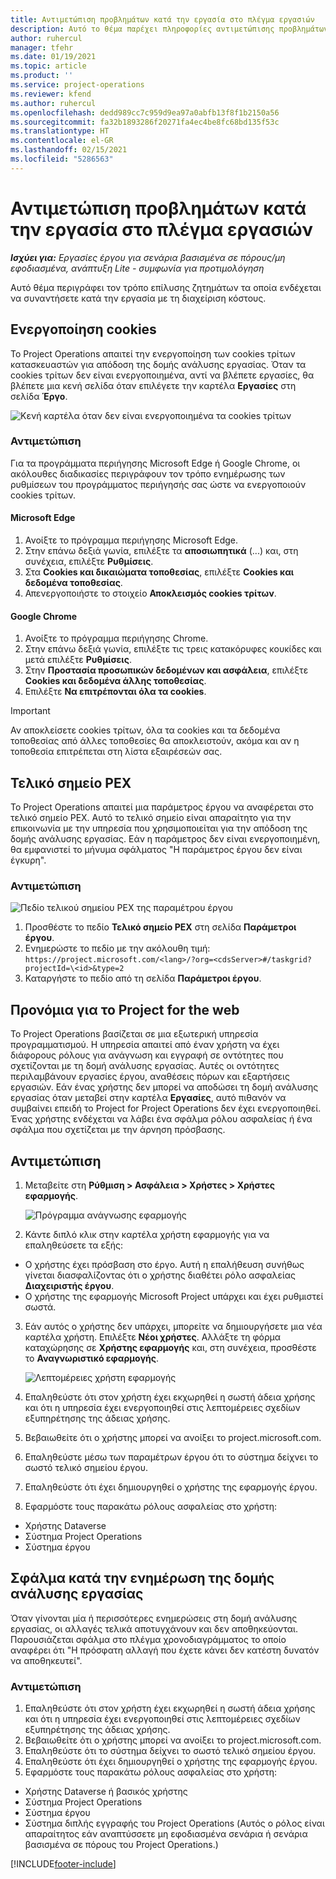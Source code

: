 ```yaml
---
title: Αντιμετώπιση προβλημάτων κατά την εργασία στο πλέγμα εργασιών
description: Αυτό το θέμα παρέχει πληροφορίες αντιμετώπισης προβλημάτων που είναι απαραίτητες κατά την εργασία στο πλέγμα εργασιών.
author: ruhercul
manager: tfehr
ms.date: 01/19/2021
ms.topic: article
ms.product: ''
ms.service: project-operations
ms.reviewer: kfend
ms.author: ruhercul
ms.openlocfilehash: dedd989cc7c959d9ea97a0abfb13f8f1b2150a56
ms.sourcegitcommit: fa32b1893286f20271fa4ec4be8fc68bd135f53c
ms.translationtype: HT
ms.contentlocale: el-GR
ms.lasthandoff: 02/15/2021
ms.locfileid: "5286563"
---
```

# <a name="troubleshoot-working-in-the-task-grid"></a>Αντιμετώπιση προβλημάτων κατά την εργασία στο πλέγμα εργασιών 

_**Ισχύει για:** Εργασίες έργου για σενάρια βασισμένα σε πόρους/μη εφοδιασμένα, ανάπτυξη Lite - συμφωνία για προτιμολόγηση_

Αυτό θέμα περιγράφει τον τρόπο επίλυσης ζητημάτων τα οποία ενδέχεται να συναντήσετε κατά την εργασία με τη διαχείριση κόστους.

## <a name="enable-cookies"></a>Ενεργοποίηση cookies

Το Project Operations απαιτεί την ενεργοποίηση των cookies τρίτων κατασκευαστών για απόδοση της δομής ανάλυσης εργασίας. Όταν τα cookies τρίτων δεν είναι ενεργοποιημένα, αντί να βλέπετε εργασίες, θα βλέπετε μια κενή σελίδα όταν επιλέγετε την καρτέλα **Εργασίες** στη σελίδα **Έργο**.

![Κενή καρτέλα όταν δεν είναι ενεργοποιημένα τα cookies τρίτων](media/blankschedule.png)


### <a name="workaround"></a>Αντιμετώπιση
Για τα προγράμματα περιήγησης Microsoft Edge ή Google Chrome, οι ακόλουθες διαδικασίες περιγράφουν τον τρόπο ενημέρωσης των ρυθμίσεων του προγράμματος περιήγησής σας ώστε να ενεργοποιούν cookies τρίτων.

#### <a name="microsoft-edge"></a>Microsoft Edge

1. Ανοίξτε το πρόγραμμα περιήγησης Microsoft Edge.
2. Στην επάνω δεξιά γωνία, επιλέξτε τα **αποσιωπητικά** (...) και, στη συνέχεια, επιλέξτε **Ρυθμίσεις**.
3. Στα **Cookies και δικαιώματα τοποθεσίας**, επιλέξτε **Cookies και δεδομένα τοποθεσίας**.
4. Απενεργοποιήστε το στοιχείο **Αποκλεισμός cookies τρίτων**.

#### <a name="google-chrome"></a>Google Chrome

1. Ανοίξτε το πρόγραμμα περιήγησης Chrome.
2. Στην επάνω δεξιά γωνία, επιλέξτε τις τρεις κατακόρυφες κουκίδες και μετά επιλέξτε **Ρυθμίσεις**.
3. Στην **Προστασία προσωπικών δεδομένων και ασφάλεια**, επιλέξτε **Cookies και δεδομένα άλλης τοποθεσίας**.
4. Επιλέξτε **Να επιτρέπονται όλα τα cookies**.

> [!IMPORTANT]
> Αν αποκλείσετε cookies τρίτων, όλα τα cookies και τα δεδομένα τοποθεσίας από άλλες τοποθεσίες θα αποκλειστούν, ακόμα και αν η τοποθεσία επιτρέπεται στη λίστα εξαιρέσεών σας.

## <a name="pex-endpoint"></a>Τελικό σημείο PEX

Το Project Operations απαιτεί μια παράμετρος έργου να αναφέρεται στο τελικό σημείο PEX. Αυτό το τελικό σημείο είναι απαραίτητο για την επικοινωνία με την υπηρεσία που χρησιμοποιείται για την απόδοση της δομής ανάλυσης εργασίας. Εάν η παράμετρος δεν είναι ενεργοποιημένη, θα εμφανιστεί το μήνυμα σφάλματος "Η παράμετρος έργου δεν είναι έγκυρη". 

### <a name="workaround"></a>Αντιμετώπιση
 ![Πεδίο τελικού σημείου PEX της παραμέτρου έργου](media/projectparameter.png)

1. Προσθέστε το πεδίο **Τελικό σημείο PEX** στη σελίδα **Παράμετροι έργου**.
2. Ενημερώστε το πεδίο με την ακόλουθη τιμή: `https://project.microsoft.com/<lang>/?org=<cdsServer>#/taskgrid?projectId=\<id>&type=2`
3. Καταργήστε το πεδίο από τη σελίδα **Παράμετροι έργου**.

## <a name="privileges-for-project-for-the-web"></a>Προνόμια για το Project for the web

Το Project Operations βασίζεται σε μια εξωτερική υπηρεσία προγραμματισμού. Η υπηρεσία απαιτεί από έναν χρήστη να έχει διάφορους ρόλους για ανάγνωση και εγγραφή σε οντότητες που σχετίζονται με τη δομή ανάλυσης εργασίας. Αυτές οι οντότητες περιλαμβάνουν εργασίες έργου, αναθέσεις πόρων και εξαρτήσεις εργασιών. Εάν ένας χρήστης δεν μπορεί να αποδώσει τη δομή ανάλυσης εργασίας όταν μεταβεί στην καρτέλα **Εργασίες**, αυτό πιθανόν να συμβαίνει επειδή το Project for Project Operations δεν έχει ενεργοποιηθεί. Ένας χρήστης ενδέχεται να λάβει ένα σφάλμα ρόλου ασφαλείας ή ένα σφάλμα που σχετίζεται με την άρνηση πρόσβασης.


## <a name="workaround"></a>Αντιμετώπιση

1. Μεταβείτε στη **Ρύθμιση > Ασφάλεια > Χρήστες > Χρήστες εφαρμογής**.  

   ![Πρόγραμμα ανάγνωσης εφαρμογής](media/applicationuser.jpg)
   
2. Κάντε διπλό κλικ στην καρτέλα χρήστη εφαρμογής για να επαληθεύσετε τα εξής:

 - Ο χρήστης έχει πρόσβαση στο έργο. Αυτή η επαλήθευση συνήθως γίνεται διασφαλίζοντας ότι ο χρήστης διαθέτει ρόλο ασφαλείας **Διαχειριστής έργου**.
 - Ο χρήστης της εφαρμογής Microsoft Project υπάρχει και έχει ρυθμιστεί σωστά.
 
3. Εάν αυτός ο χρήστης δεν υπάρχει, μπορείτε να δημιουργήσετε μια νέα καρτέλα χρήστη. Επιλέξτε **Νέοι χρήστες**. Αλλάξτε τη φόρμα καταχώρησης σε **Χρήστης εφαρμογής** και, στη συνέχεια, προσθέστε το **Αναγνωριστικό εφαρμογής**.

   ![Λεπτομέρειες χρήστη εφαρμογής](media/applicationuserdetails.jpg)

4. Επαληθεύστε ότι στον χρήστη έχει εκχωρηθεί η σωστή άδεια χρήσης και ότι η υπηρεσία έχει ενεργοποιηθεί στις λεπτομέρειες σχεδίων εξυπηρέτησης της άδειας χρήσης.
5. Βεβαιωθείτε ότι ο χρήστης μπορεί να ανοίξει το project.microsoft.com.
6. Επαληθεύστε μέσω των παραμέτρων έργου ότι το σύστημα δείχνει το σωστό τελικό σημείου έργου.
7. Επαληθεύστε ότι έχει δημιουργηθεί ο χρήστης της εφαρμογής έργου.
8. Εφαρμόστε τους παρακάτω ρόλους ασφαλείας στο χρήστη:

  - Χρήστης Dataverse
  - Σύστημα Project Operations
  - Σύστημα έργου

## <a name="error-when-updating-the-work-breakdown-structure"></a>Σφάλμα κατά την ενημέρωση της δομής ανάλυσης εργασίας

Όταν γίνονται μία ή περισσότερες ενημερώσεις στη δομή ανάλυσης εργασίας, οι αλλαγές τελικά αποτυγχάνουν και δεν αποθηκεύονται. Παρουσιάζεται σφάλμα στο πλέγμα χρονοδιαγράμματος το οποίο αναφέρει ότι "Η πρόσφατη αλλαγή που έχετε κάνει δεν κατέστη δυνατόν να αποθηκευτεί".

### <a name="workaround"></a>Αντιμετώπιση

1. Επαληθεύστε ότι στον χρήστη έχει εκχωρηθεί η σωστή άδεια χρήσης και ότι η υπηρεσία έχει ενεργοποιηθεί στις λεπτομέρειες σχεδίων εξυπηρέτησης της άδειας χρήσης.
2. Βεβαιωθείτε ότι ο χρήστης μπορεί να ανοίξει το project.microsoft.com.
3. Επαληθεύστε ότι το σύστημα δείχνει το σωστό τελικό σημείου έργου.
4. Επαληθεύστε ότι έχει δημιουργηθεί ο χρήστης της εφαρμογής έργου.
5. Εφαρμόστε τους παρακάτω ρόλους ασφαλείας στο χρήστη:
  
  - Χρήστης Dataverse ή βασικός χρήστης
  - Σύστημα Project Operations
  - Σύστημα έργου
  - Σύστημα διπλής εγγραφής του Project Operations (Αυτός ο ρόλος είναι απαραίτητος εάν αναπτύσσετε μη εφοδιασμένα σενάρια ή σενάρια βασισμένα σε πόρους του Project Operations.)


[!INCLUDE[footer-include](../includes/footer-banner.md)]
